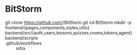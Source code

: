 # BitStorm
git clone https://github.com/<Pragna-ise>/BitStorm.git
cd BitStorm
mkdir -p frontend/{pages,components,styles,utils} \
         backend/src/{auth,users,lessons,quizzes,rooms,tokens,agent} \
         backend/scripts \
         .github/workflows \
         infra
